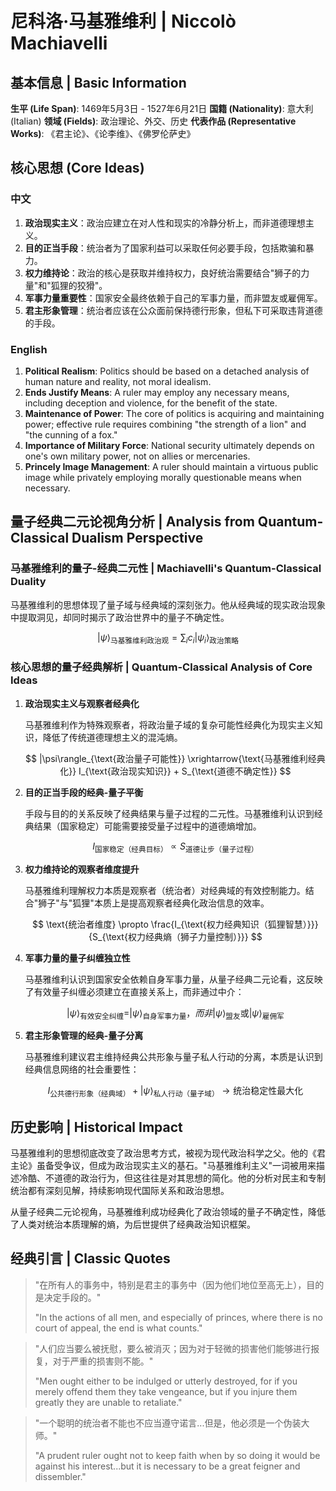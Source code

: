# 尼科洛·马基雅维利 | Niccolò Machiavelli

## 基本信息 | Basic Information

**生平 (Life Span)**: 1469年5月3日 - 1527年6月21日
**国籍 (Nationality)**: 意大利 (Italian)
**领域 (Fields)**: 政治理论、外交、历史
**代表作品 (Representative Works)**: 《君主论》、《论李维》、《佛罗伦萨史》

## 核心思想 (Core Ideas)

### 中文
1. **政治现实主义**：政治应建立在对人性和现实的冷静分析上，而非道德理想主义。
2. **目的正当手段**：统治者为了国家利益可以采取任何必要手段，包括欺骗和暴力。
3. **权力维持论**：政治的核心是获取并维持权力，良好统治需要结合"狮子的力量"和"狐狸的狡猾"。
4. **军事力量重要性**：国家安全最终依赖于自己的军事力量，而非盟友或雇佣军。
5. **君主形象管理**：统治者应该在公众面前保持德行形象，但私下可采取违背道德的手段。

### English
1. **Political Realism**: Politics should be based on a detached analysis of human nature and reality, not moral idealism.
2. **Ends Justify Means**: A ruler may employ any necessary means, including deception and violence, for the benefit of the state.
3. **Maintenance of Power**: The core of politics is acquiring and maintaining power; effective rule requires combining "the strength of a lion" and "the cunning of a fox."
4. **Importance of Military Force**: National security ultimately depends on one's own military power, not on allies or mercenaries.
5. **Princely Image Management**: A ruler should maintain a virtuous public image while privately employing morally questionable means when necessary.

## 量子经典二元论视角分析 | Analysis from Quantum-Classical Dualism Perspective

### 马基雅维利的量子-经典二元性 | Machiavelli's Quantum-Classical Duality

马基雅维利的思想体现了量子域与经典域的深刻张力。他从经典域的现实政治现象中提取洞见，却同时揭示了政治世界中的量子不确定性。

$$
|\psi\rangle_{\text{马基雅维利政治观}} = \sum_i c_i|\psi_i\rangle_{\text{政治策略}}
$$

### 核心思想的量子经典解析 | Quantum-Classical Analysis of Core Ideas

1. **政治现实主义与观察者经典化**

   马基雅维利作为特殊观察者，将政治量子域的复杂可能性经典化为现实主义知识，降低了传统道德理想主义的混沌熵。

   $$
   |\psi\rangle_{\text{政治量子可能性}} \xrightarrow{\text{马基雅维利经典化}} I_{\text{政治现实知识}} + S_{\text{道德不确定性}}
   $$

2. **目的正当手段的经典-量子平衡**

   手段与目的的关系反映了经典结果与量子过程的二元性。马基雅维利认识到经典结果（国家稳定）可能需要接受量子过程中的道德熵增加。

   $$
   I_{\text{国家稳定（经典目标）}} \propto S_{\text{道德让步（量子过程）}}
   $$

3. **权力维持论的观察者维度提升**

   马基雅维利理解权力本质是观察者（统治者）对经典域的有效控制能力。结合"狮子"与"狐狸"本质上是提高观察者经典化政治信息的效率。

   $$
   \text{统治者维度} \propto \frac{I_{\text{权力经典知识（狐狸智慧）}}}{S_{\text{权力经典熵（狮子力量控制）}}}
   $$

4. **军事力量的量子纠缠独立性**

   马基雅维利认识到国家安全依赖自身军事力量，从量子经典二元论看，这反映了有效量子纠缠必须建立在直接关系上，而非通过中介：

   $$
   |\psi\rangle_{\text{有效安全纠缠}} = |\psi\rangle_{\text{自身军事力量}}，而非 |\psi\rangle_{\text{盟友}} \text{或} |\psi\rangle_{\text{雇佣军}}
   $$

5. **君主形象管理的经典-量子分离**

   马基雅维利建议君主维持经典公共形象与量子私人行动的分离，本质是认识到经典信息网络的社会重要性：

   $$
   I_{\text{公共德行形象（经典域）}} + |\psi\rangle_{\text{私人行动（量子域）}} \rightarrow \text{统治稳定性最大化}
   $$

## 历史影响 | Historical Impact

马基雅维利的思想彻底改变了政治思考方式，被视为现代政治科学之父。他的《君主论》虽备受争议，但成为政治现实主义的基石。"马基雅维利主义"一词被用来描述冷酷、不道德的政治行为，但这往往是对其思想的简化。他的分析对民主和专制统治都有深刻见解，持续影响现代国际关系和政治思想。

从量子经典二元论视角，马基雅维利成功经典化了政治领域的量子不确定性，降低了人类对统治本质理解的熵，为后世提供了经典政治知识框架。

## 经典引言 | Classic Quotes

> "在所有人的事务中，特别是君主的事务中（因为他们地位至高无上），目的是决定手段的。"
>
> "In the actions of all men, and especially of princes, where there is no court of appeal, the end is what counts."

> "人们应当要么被抚慰，要么被消灭；因为对于轻微的损害他们能够进行报复，对于严重的损害则不能。"
>
> "Men ought either to be indulged or utterly destroyed, for if you merely offend them they take vengeance, but if you injure them greatly they are unable to retaliate."

> "一个聪明的统治者不能也不应当遵守诺言...但是，他必须是一个伪装大师。"
>
> "A prudent ruler ought not to keep faith when by so doing it would be against his interest...but it is necessary to be a great feigner and dissembler."